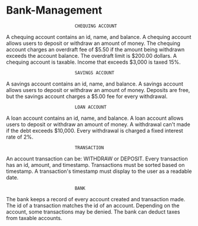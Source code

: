 # Bank-Management

                              CHEQUING ACCOUNT

A chequing account contains an id, name, and balance.
A chequing account allows users to deposit or withdraw an amount of money.
The chequing account charges an overdraft fee of $5.50 if the amount being withdrawn exceeds the account balance.
The overdraft limit is $200.00 dollars.
A chequing account is taxable. Income that exceeds $3,000 is taxed 15%.


                              SAVINGS ACCOUNT

A savings account contains an id, name, and balance.
A savings account allows users to deposit or withdraw an amount of money.
Deposits are free, but the savings account charges a $5.00 fee for every withdrawal.

                              LOAN ACCOUNT

A loan account contains an id, name, and balance.
A loan account allows users to deposit or withdraw an amount of money.
A withdrawal can't made if the debt exceeds $10,000.
Every withdrawal is charged a fixed interest rate of 2%.

                              TRANSACTION

An account transaction can be: WITHDRAW or DEPOSIT.
Every transaction has an id, amount, and timestamp.
Transactions must be sorted based on timestamp. 
A transaction's timestamp must display to the user as a readable date.

                              BANK

The bank keeps a record of every account created and transaction made.
The id of a transaction matches the id of an account. 
Depending on the account, some transactions may be denied.
The bank can deduct taxes from taxable accounts.
